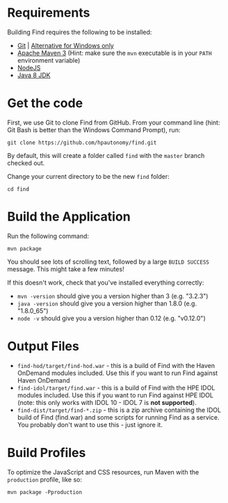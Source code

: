 # Requirements

Building Find requires the following to be installed:

* [Git](https://git-scm.com/) | [Alternative for Windows only](https://git-for-windows.github.io/)
* [Apache Maven 3](http://maven.apache.org) (Hint: make sure the `mvn` executable is in your `PATH` environment variable)
* [NodeJS](http://nodejs.org)
* [Java 8 JDK](http://www.oracle.com/technetwork/java/javase/downloads/index.html)

# Get the code

First, we use Git to clone Find from GitHub.  From your command line (hint: Git Bash is better than the Windows Command Prompt), run:

`git clone https://github.com/hpautonomy/find.git`

By default, this will create a folder called `find` with the `master` branch checked out.

Change your current directory to be the new `find` folder:

`cd find`

# Build the Application

Run the following command:

`mvn package`

You should see lots of scrolling text, followed by a large `BUILD SUCCESS` message.  This might take a few minutes!

If this doesn't work, check that you've installed everything correctly:
- `mvn -version` should give you a version higher than 3 (e.g. "3.2.3")
- `java -version` should give you a version higher than 1.8.0 (e.g. "1.8.0_65")
- `node -v` should give you a version higher than 0.12 (e.g. "v0.12.0")

# Output Files

- `find-hod/target/find-hod.war` - this is a build of Find with the Haven OnDemand modules included.  Use this if you want to run Find against Haven OnDemand
- `find-idol/target/find.war` - this is a build of Find with the HPE IDOL modules included.  Use this if you want to run Find against HPE IDOL (note: this only works with IDOL 10 - IDOL 7 is **not supported**).
- `find-dist/target/find-*.zip` - this is a zip archive containing the IDOL build of Find (find.war) and some scripts for running Find as a service.  You probably don't want to use this - just ignore it.

# Build Profiles

To optimize the JavaScript and CSS resources, run Maven with the `production` profile, like so:

`mvn package -Pproduction`
